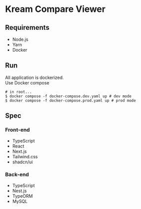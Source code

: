 # Kream Compare Viewer

## Requirements
- Node.js
- Yarn
- Docker

## Run
All application is dockerized. <br />
Use Docker compose
```shell
# in root...
$ docker compose -f docker-compose.dev.yaml up # dev mode
$ docker compose -f docker-compose.prod.yaml up # prod mode
```

## Spec
### Front-end
- TypeScript
- React
- Next.js
- Tailwind.css
- shadcn/ui
### Back-end
- TypeScript
- Nest.js
- TypeORM
- MySQL